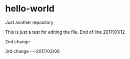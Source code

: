 # hello-world
Just another repository

This is just a test for editing the file.
End of line 2017/01/12

2nd change

3rd change  ---2017/03/06

